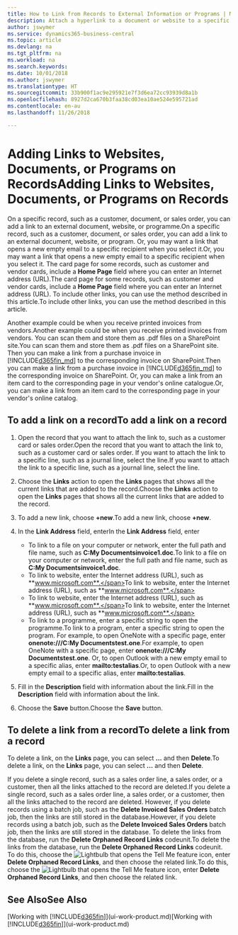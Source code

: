 ```yaml
---
title: How to Link from Records to External Information or Programs | Microsoft Docs
description: Attach a hyperlink to a document or website to a specific record, such as a customer or document.
author: jswymer
ms.service: dynamics365-business-central
ms.topic: article
ms.devlang: na
ms.tgt_pltfrm: na
ms.workload: na
ms.search.keywords: 
ms.date: 10/01/2018
ms.author: jswymer
ms.translationtype: HT
ms.sourcegitcommit: 33b900f1ac9e295921e7f3d6ea72cc93939d8a1b
ms.openlocfilehash: 8927d2ca670b3faa38cd03ea10ae524e595721ad
ms.contentlocale: en-au
ms.lasthandoff: 11/26/2018

---
```

# <a name="adding-links-to-websites-documents-or-programs-on-records"></a><span data-ttu-id="a2a07-103">Adding Links to Websites, Documents, or Programs on Records</span><span class="sxs-lookup"><span data-stu-id="a2a07-103">Adding Links to Websites, Documents, or Programs on Records</span></span>
<span data-ttu-id="a2a07-104">On a specific record, such as a customer, document, or sales order, you can add a link to an external document, website, or programme.</span><span class="sxs-lookup"><span data-stu-id="a2a07-104">On a specific record, such as a customer, document, or sales order, you can add a link to an external document, website, or program.</span></span> <span data-ttu-id="a2a07-105">Or, you may want a link that opens a new empty email to a specific recipient when you select it.</span><span class="sxs-lookup"><span data-stu-id="a2a07-105">Or, you may want a link that opens a new empty email to a specific recipient when you select it.</span></span> <span data-ttu-id="a2a07-106">The card page for some records, such as customer and vendor cards, include a **Home Page** field where you can enter an Internet address (URL).</span><span class="sxs-lookup"><span data-stu-id="a2a07-106">The card page for some records, such as customer and vendor cards, include a **Home Page** field where you can enter an Internet address (URL).</span></span> <span data-ttu-id="a2a07-107">To include other links, you can use the method described in this article.</span><span class="sxs-lookup"><span data-stu-id="a2a07-107">To include other links, you can use the method described in this article.</span></span>

<span data-ttu-id="a2a07-108">Another example could be when you receive printed invoices from vendors.</span><span class="sxs-lookup"><span data-stu-id="a2a07-108">Another example could be when you receive printed invoices from vendors.</span></span> <span data-ttu-id="a2a07-109">You can scan them and store them as .pdf files on a SharePoint site.</span><span class="sxs-lookup"><span data-stu-id="a2a07-109">You can scan them and store them as .pdf files on a SharePoint site.</span></span> <span data-ttu-id="a2a07-110">Then you can make a link from a purchase invoice in [!INCLUDE[d365fin_md](includes/d365fin_md.md)] to the corresponding invoice on  SharePoint.</span><span class="sxs-lookup"><span data-stu-id="a2a07-110">Then you can make a link from a purchase invoice in [!INCLUDE[d365fin_md](includes/d365fin_md.md)] to the corresponding invoice on  SharePoint.</span></span> <span data-ttu-id="a2a07-111">Or, you can make a link from an item card to the corresponding page in your vendor's online catalogue.</span><span class="sxs-lookup"><span data-stu-id="a2a07-111">Or, you can make a link from an item card to the corresponding page in your vendor's online catalog.</span></span>

## <a name="to-add-a-link-on-a-record"></a><span data-ttu-id="a2a07-112">To add a link on a record</span><span class="sxs-lookup"><span data-stu-id="a2a07-112">To add a link on a record</span></span>   

1.  <span data-ttu-id="a2a07-113">Open the record that you want to attach the link to, such as a customer card or sales order.</span><span class="sxs-lookup"><span data-stu-id="a2a07-113">Open the record that you want to attach the link to, such as a customer card or sales order.</span></span> <span data-ttu-id="a2a07-114">If you want to attach the link to a specific line, such as a journal line, select the line.</span><span class="sxs-lookup"><span data-stu-id="a2a07-114">If you want to attach the link to a specific line, such as a journal line, select the line.</span></span>  

2.  <span data-ttu-id="a2a07-115">Choose the **Links** action to open the **Links** pages that shows all the current links that are added to the record.</span><span class="sxs-lookup"><span data-stu-id="a2a07-115">Choose the **Links** action to open the **Links** pages that shows all the current links that are added to the record.</span></span>

3. <span data-ttu-id="a2a07-116">To add a new link, choose **+new**.</span><span class="sxs-lookup"><span data-stu-id="a2a07-116">To add a new link, choose **+new**.</span></span>

4.  <span data-ttu-id="a2a07-117">In the **Link Address** field, enter</span><span class="sxs-lookup"><span data-stu-id="a2a07-117">In the **Link Address** field, enter</span></span>

    -   <span data-ttu-id="a2a07-118">To link to a file on your computer or network, enter the full path and file name, such as  **C:My Documentsinvoice1.doc**.</span><span class="sxs-lookup"><span data-stu-id="a2a07-118">To link to a file on your computer or network, enter the full path and file name, such as  **C:My Documentsinvoice1.doc**.</span></span>
    -   <span data-ttu-id="a2a07-119">To link to website, enter the Internet address (URL), such as **www.microsoft.com**.</span><span class="sxs-lookup"><span data-stu-id="a2a07-119">To link to website, enter the Internet address (URL), such as **www.microsoft.com**.</span></span>
    -   <span data-ttu-id="a2a07-120">To link to website, enter the Internet address (URL), such as **www.microsoft.com**.</span><span class="sxs-lookup"><span data-stu-id="a2a07-120">To link to website, enter the Internet address (URL), such as **www.microsoft.com**.</span></span>
    -   <span data-ttu-id="a2a07-121">To link to a programme, enter a specific string to open the programme.</span><span class="sxs-lookup"><span data-stu-id="a2a07-121">To link to a program, enter a specific string to open the program.</span></span> <span data-ttu-id="a2a07-122">For example, to open OneNote with a specific page, enter **onenote:///C:My Documentstest.one**.</span><span class="sxs-lookup"><span data-stu-id="a2a07-122">For example, to open OneNote with a specific page, enter **onenote:///C:My Documentstest.one**.</span></span> <span data-ttu-id="a2a07-123">Or, to open Outlook with a new empty email to a specific alias, enter **mailto:testalias**.</span><span class="sxs-lookup"><span data-stu-id="a2a07-123">Or, to open Outlook with a new empty email to a specific alias, enter **mailto:testalias**.</span></span>  

5.  <span data-ttu-id="a2a07-124">Fill in the **Description** field with information about the link.</span><span class="sxs-lookup"><span data-stu-id="a2a07-124">Fill in the **Description** field with information about the link.</span></span>  

6.  <span data-ttu-id="a2a07-125">Choose the **Save** button.</span><span class="sxs-lookup"><span data-stu-id="a2a07-125">Choose the **Save** button.</span></span>  

## <a name="to-delete-a-link-from-a-record"></a><span data-ttu-id="a2a07-126">To delete a link from a record</span><span class="sxs-lookup"><span data-stu-id="a2a07-126">To delete a link from a record</span></span>  

<span data-ttu-id="a2a07-127">To delete a link, on the **Links** page, you can select **...** and then **Delete**.</span><span class="sxs-lookup"><span data-stu-id="a2a07-127">To delete a link, on the **Links** page, you can select **...** and then **Delete**.</span></span>

<span data-ttu-id="a2a07-128">If you delete a single record, such as a sales order line, a sales order, or a customer, then all the links attached to the record are deleted.</span><span class="sxs-lookup"><span data-stu-id="a2a07-128">If you delete a single record, such as a sales order line, a sales order, or a customer, then all the links attached to the record are deleted.</span></span> <span data-ttu-id="a2a07-129">However, if you delete records using a batch job, such as the **Delete Invoiced Sales Orders** batch job, then the links are still stored in the database.</span><span class="sxs-lookup"><span data-stu-id="a2a07-129">However, if you delete records using a batch job, such as the **Delete Invoiced Sales Orders** batch job, then the links are still stored in the database.</span></span> <span data-ttu-id="a2a07-130">To delete the links from the database, run the **Delete Orphaned Record Links** codeunit.</span><span class="sxs-lookup"><span data-stu-id="a2a07-130">To delete the links from the database, run the **Delete Orphaned Record Links** codeunit.</span></span> <span data-ttu-id="a2a07-131">To do this, choose the ![Lightbulb that opens the Tell Me feature](media/ui-search/search_small.png "Tell me what you want to do") icon, enter **Delete Orphaned Record Links**, and then choose the related link.</span><span class="sxs-lookup"><span data-stu-id="a2a07-131">To do this, choose the ![Lightbulb that opens the Tell Me feature](media/ui-search/search_small.png "Tell me what you want to do") icon, enter **Delete Orphaned Record Links**, and then choose the related link.</span></span>   

<!-- ### To run delete orphaned record links  

1.  Choose the ![Lightbulb that opens the Tell Me feature](media/ui-search/search_small.png "Tell me what you want to do") icon, enter **Data Deletion**, and then choose the related link.  

2.  On the **Data Deletion** page, choose **Tasks**, and then choose **Delete Orphaned Record Links**.  -->

## <a name="see-also"></a><span data-ttu-id="a2a07-132">See Also</span><span class="sxs-lookup"><span data-stu-id="a2a07-132">See Also</span></span>  
<span data-ttu-id="a2a07-133">[Working with [!INCLUDE[d365fin](includes/d365fin_md.md)]](ui-work-product.md)</span><span class="sxs-lookup"><span data-stu-id="a2a07-133">[Working with [!INCLUDE[d365fin](includes/d365fin_md.md)]](ui-work-product.md)</span></span>  

